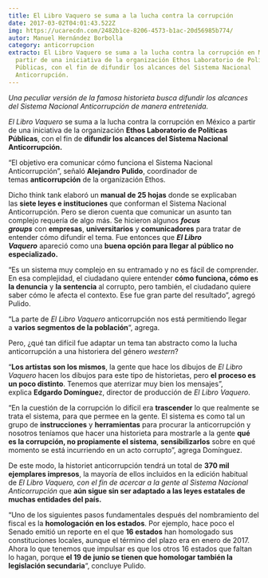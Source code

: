 ```yaml
---
title: El Libro Vaquero se suma a la lucha contra la corrupción
date: 2017-03-02T04:01:43.522Z
img: https://ucarecdn.com/2482b1ce-8206-4573-b1ac-20d56985b774/
autor: Manuel Hernández Borbolla
category: anticorrupcion
extracto: El Libro Vaquero se suma a la lucha contra la corrupción en México a
  partir de una iniciativa de la organización Ethos Laboratorio de Políticas
  Públicas, con el fin de difundir los alcances del Sistema Nacional
  Anticorrupción.
---
```

*Una peculiar versión de la famosa historieta busca difundir los alcances del Sistema Nacional Anticorrupción de manera entretenida.*

*El Libro Vaquero* se suma a la lucha contra la corrupción en México a partir de una iniciativa de la organización **Ethos Laboratorio de Políticas Públicas**, con el fin de **difundir los alcances del Sistema Nacional Anticorrupción.**

“El objetivo era comunicar cómo funciona el Sistema Nacional Anticorrupción”, señaló **Alejandro Pulido**, coordinador de temas **anticorrupción** de la organización Ethos.

Dicho think tank elaboró un **manual de 25 hojas** donde se explicaban las **siete leyes e instituciones** que conforman el Sistema Nacional Anticorrupción. Pero se dieron cuenta que comunicar un asunto tan complejo requería de algo más. Se hicieron algunos ***focus groups*** con **empresas**, **universitarios** y **comunicadores** para tratar de entender cómo difundir el tema. Fue entonces que ***El Libro Vaquero*** apareció como una **buena opción para llegar al público no especializado.**

“Es un sistema muy complejo en su entramado y no es fácil de comprender. En esa complejidad, el ciudadano quiere entender **cómo funciona, cómo es la denuncia** y **la sentencia** al corrupto, pero también, el ciudadano quiere saber cómo le afecta el contexto. Ese fue gran parte del resultado”, agregó Pulido.

“La parte de *El Libro Vaquero* anticorrupción nos está permitiendo llegar a **varios segmentos de la población**“, agrega.

Pero, ¿qué tan difícil fue adaptar un tema tan abstracto como la lucha anticorrupción a una historiera del género *western*?

“**Los artistas son los mismos**, la gente que hace los dibujos de *El Libro Vaquero* hacen los dibujos para este tipo de historietas, pero **el proceso es un poco distinto**. Tenemos que aterrizar muy bien los mensajes”, explica **Edgardo Domíngue**z, director de producción de *El Libro Vaquero*.

“En la cuestión de la corrupción lo difícil era **trascender** lo que realmente se trata el sistema, para que permee en la gente. El sistema es como tal un grupo de **instrucciones** y **herramientas** para procurar la anticorrupción y nosotros teníamos que hacer una historieta para mostrarle a la gente **qué es la corrupción, no propiamente el sistema**, **sensibilizarlos** sobre en qué momento se está incurriendo en un acto corrupto”, agrega Domínguez.

De este modo, la historiet anticorrupción tendrá un total de **370 mil ejemplares impresos**, la mayoría de ellos incluidos en la edición habitual de *El Libro Vaquero, con el fin de acercar a la gente al Sistema Nacional Anticorrupción* que **aún sigue sin ser adaptado a las leyes estatales de muchas entidades del país.**

“Uno de los siguientes pasos fundamentales después del nombramiento del fiscal es la **homologación en los estados**. Por ejemplo, hace poco el Senado emitió un reporte en el que **16 estados** han homologado sus constituciones locales, aunque el término del plazo era en enero de 2017. Ahora lo que tenemos que impulsar es que los otros 16 estados que faltan lo hagan, porque **el 19 de junio se tienen que homologar también la legislación secundaria**“, concluye Pulido.